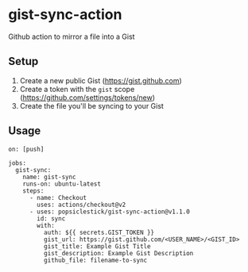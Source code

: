 # gist-sync-action
Github action to mirror a file into a Gist

## Setup
1. Create a new public Gist (https://gist.github.com)
2. Create a token with the `gist` scope (https://github.com/settings/tokens/new)
3. Create the file you'll be syncing to your Gist

## Usage
```
on: [push]

jobs:
  gist-sync:
    name: gist-sync
    runs-on: ubuntu-latest
    steps:
      - name: Checkout
        uses: actions/checkout@v2
      - uses: popsiclestick/gist-sync-action@v1.1.0
        id: sync
        with:
          auth: ${{ secrets.GIST_TOKEN }}
          gist_url: https://gist.github.com/<USER_NAME>/<GIST_ID>
          gist_title: Example Gist Title
          gist_description: Example Gist Description
          github_file: filename-to-sync
```
